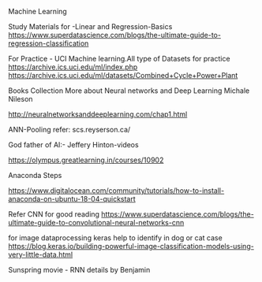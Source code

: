 Machine Learning 

Study Materials for -Linear and Regression-Basics
https://www.superdatascience.com/blogs/the-ultimate-guide-to-regression-classification

For Practice - UCI Machine learning.All type of Datasets for practice
https://archive.ics.uci.edu/ml/index.php
https://archive.ics.uci.edu/ml/datasets/Combined+Cycle+Power+Plant


Books Collection 
More about Neural networks and Deep Learning Michale Nileson 

http://neuralnetworksanddeeplearning.com/chap1.html

ANN-Pooling refer:
scs.reyserson.ca/

God father of AI:-
  Jeffery Hinton-videos
  
  https://olympus.greatlearning.in/courses/10902
  
 Anaconda Steps
 
 https://www.digitalocean.com/community/tutorials/how-to-install-anaconda-on-ubuntu-18-04-quickstart
 
Refer CNN for good reading
https://www.superdatascience.com/blogs/the-ultimate-guide-to-convolutional-neural-networks-cnn

for image dataprocessing keras help to identify in dog or cat case
https://blog.keras.io/building-powerful-image-classification-models-using-very-little-data.html

Sunspring movie - RNN details by Benjamin
